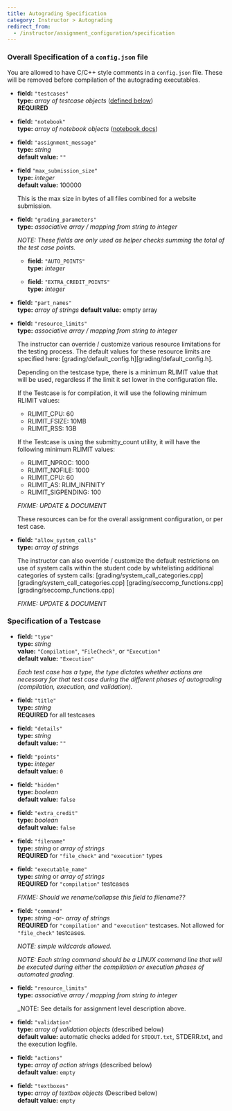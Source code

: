 ```yaml
---
title: Autograding Specification
category: Instructor > Autograding
redirect_from:
  - /instructor/assignment_configuration/specification
---
```



### Overall Specification of a ``config.json`` file

You are allowed to have C/C++ style comments in a `config.json` file.
These will be removed before compilation of the autograding
executables.  


* **field:** ``"testcases"``  
  **type:** _array of testcase objects_ ([defined below](#specification-of-a-testcase))  
  **REQUIRED**
  
* **field:** ``"notebook"``  
  **type:** _array of notebook objects_ ([notebook docs](/instructor/assignment_configuration/notebook))


* **field:** ``"assignment_message"``  
  **type:** _string_  
  **default value:** ``""``

* **field** ``"max_submission_size"``  
  **type:** _integer_  
  **default value:** 100000

  This is the max size in bytes of all files combined for a website submission.


* **field:** ``"grading_parameters"``  
  **type:** _associative array / mapping from string to integer_

   _NOTE: These fields are only used as helper checks summing the
   total of the test case points._

   * **field:** ``"AUTO_POINTS"``  
     **type:** _integer_

   * **field:** ``"EXTRA_CREDIT_POINTS"``  
     **type:** _integer_



* **field:** ``"part_names"``  
  **type:** _array of strings_
  **default value:** empty array



* **field:** ``"resource_limits"``  
  **type:** _associative array / mapping from string to integer_

  The instructor can override / customize various resource limitations
  for the testing process.  The default values for these resource
  limits are specified here: [grading/default_config.h][grading/default_config.h].
  
  Depending on the testcase type, there is a minimum RLIMIT value that will be used,
  regardless if the limit it set lower in the configuration file.
  
  If the Testcase is for compilation, it will use the following minimum RLIMIT values:
  * RLIMIT_CPU: 60
  * RLIMIT_FSIZE: 10MB
  * RLIMIT_RSS: 1GB
  
  If the Testcase is using the submitty_count utility, it will have the following minimum RLIMIT values:
  * RLIMIT_NPROC: 1000
  * RLIMIT_NOFILE: 1000
  * RLIMIT_CPU: 60
  * RLIMIT_AS: RLIM_INFINITY
  * RLIMIT_SIGPENDING: 100

  _FIXME: UPDATE & DOCUMENT_

  These resources can be for the overall assignment configuration, or
  per test case.





* **field:** ``"allow_system_calls"``  
  **type:** _array of strings_  

  The instructor can also override / customize the default
  restrictions on use of system calls within the student code by
  whitelisting additional categories of system calls:
  [grading/system_call_categories.cpp][grading/system_call_categories.cpp]
  [grading/seccomp_functions.cpp][grading/seccomp_functions.cpp]

  _FIXME: UPDATE & DOCUMENT_



### Specification of a Testcase


* **field:** ``"type"``  
  **type:** _string_   
  **value:** ``"Compilation"``, ``"FileCheck"``, or ``"Execution"``  
  **default value:** ``"Execution"``  

  _Each test case has a type, the type dictates whether actions are
  necessary for that test case during the different phases of
  autograding (compilation, execution, and validation)._


* **field:** ``"title"``  
  **type:** _string_  
  **REQUIRED** for all testcases


* **field:** ``"details"``  
  **type:** _string_  
  **default value:** ``""``


* **field:** ``"points"``  
  **type:** _integer_  
  **default value:** ``0``    


* **field:** ``"hidden"``  
  **type:** _boolean_  
  **default value:** ``false``  


* **field:** ``"extra_credit"``  
  **type:** _boolean_  
  **default value:** ``false``


* **field:** ``"filename"``  
  **type:** _string_ or _array of strings_  
  **REQUIRED** for ``"file_check"`` and ``"execution"`` types


* **field:** ``"executable_name"``  
  **type:** _string_ or _array of strings_  
  **REQUIRED** for ``"compilation"`` testcases

  _FIXME:  Should we rename/collapse this field to filename??_


* **field:** ``"command"``  
  **type:** _string_ -or- _array of strings_  
  **REQUIRED** for ``"compilation"`` and ``"execution"`` testcases.  Not
    allowed for ``"file_check"`` testcases.

  _NOTE: simple wildcards allowed._

  _NOTE: Each string command should be a LINUX command line that will
  be executed during either the compilation or execution phases of
  automated grading._


* **field:** ``"resource_limits"``  
  **type:** _associative array / mapping from string to integer_

  _NOTE: See details for assignment level description above.


* **field:** ``"validation"``  
  **type:** _array of validation objects_ (described below)   
  **default value:**  automatic checks added for `STDOUT.txt`,
     STDERR.txt, and the execution logfile.

* **field:** ``"actions"``   
  **type:** _array of action strings_ (described below)   
  **default value:** ``empty``

* **field:** ``"textboxes"``  
  **type:** _array of textbox objects_  (Described below)  
  **default value:** ``empty``  

